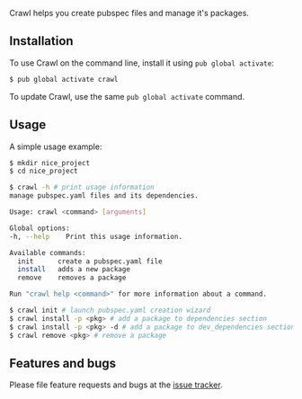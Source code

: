 Crawl helps you create pubspec files and manage it's packages.

## Installation

To use Crawl on the command line, install it using `pub global activate`:

```bash
$ pub global activate crawl
```

To update Crawl, use the same `pub global activate` command.

## Usage

A simple usage example:

```bash
$ mkdir nice_project
$ cd nice_project

$ crawl -h # print usage information
manage pubspec.yaml files and its dependencies.

Usage: crawl <command> [arguments]

Global options:
-h, --help    Print this usage information.

Available commands:
  init      create a pubspec.yaml file
  install   adds a new package
  remove    removes a package

Run "crawl help <command>" for more information about a command.

$ crawl init # launch pubspec.yaml creation wizard
$ crawl install -p <pkg> # add a package to dependencies section
$ crawl install -p <pkg> -d # add a package to dev_dependencies section
$ crawl remove <pkg> # remove a package
```

## Features and bugs

Please file feature requests and bugs at the [issue tracker][tracker].

[tracker]: https://github.com/creativebracket/crawl/issues
